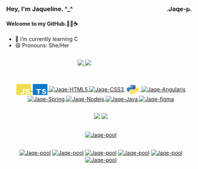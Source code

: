 ###  <img align="right" alt="Jaqe-pic" height="150" style="border-radius:50px;" src="https://media.discordapp.net/attachments/1021438070727381063/1032125092269924394/download20221003035614.png?width=450&height=450">
### Hey, I'm Jaqueline. ^_^
#### Welcome to my GitHub.🖖🍕☕


- 🌱 I’m currently learning C
- 😄 Pronouns: She/Her

##

<div align="center">
  <a href="https://github.com/jaqezita">
  <img height="140em" src="https://github-readme-stats.vercel.app/api?username=jaqezita&show_icons=true&theme=gruvbox&include_all_commits=true&count_private=true"/>
  <img height="140em" src="https://github-readme-stats.vercel.app/api/top-langs/?username=jaqezita&layout=compact&theme=gruvbox"/>
    </div>
  
 ## 
<div align="center" style="display: inline_block"><br>
  <img align="center" alt="Jaqe-Js" height="30" width="40" src="https://raw.githubusercontent.com/devicons/devicon/master/icons/javascript/javascript-plain.svg">
  <img align="center" alt="Jaqe-C" height="30" width="40" src="https://raw.githubusercontent.com/devicons/devicon/master/icons/typescript/typescript-plain.svg">
  <img align="center" alt="Jaqe-HTML5" height="30" width="60" src="https://img.shields.io/badge/HTML5-E34F26?style=for-the-badge&logo=html5&logoColor=white">
  <img align="center" alt="Jaqe-CSS3" height="30" width="60" src="https://img.shields.io/badge/CSS3-1572B6?style=for-the-badge&logo=css3&logoColor=white">
  <img align="center" alt="Jaqe-Python" height="30" width="40" src="https://raw.githubusercontent.com/devicons/devicon/master/icons/python/python-original.svg">
  <img align="center" alt="Jaqe-Angularjs" height="30" width="80" src="https://img.shields.io/badge/AngularJS-E23237?style=for-the-badge&logo=angularjs&logoColor=white">
  <img align="center" alt="Jaqe-Spring" height="30" width="60" src="https://img.shields.io/badge/Spring-6DB33F?style=for-the-badge&logo=spring&logoColor=white">
  <img align="center" alt="Jaqe-Nodejs" height="30" width="60" src="https://img.shields.io/badge/Node.js-43853D?style=for-the-badge&logo=node.js&logoColor=white">
  <img align="center" alt="Jaqe-Java" height="30" width="60" src="https://img.shields.io/badge/Java-ED8B00?style=for-the-badge&logo=java&logoColor=white">
  <img align="center" alt="Jaqe-figma" height="30" width="60" src="https://img.shields.io/badge/Figma-F24E1E?style=for-the-badge&logo=figma&logoColor=white">
</div>
  
  ##
<div align="center"> 
  <a href = "mailto:jaque_hp@hotmail.com" rel="external"><img src="https://img.shields.io/badge/-Gmail-%23333?style=for-the-badge&logo=gmail&logoColor=white"></a>
<a href="https://www.linkedin.com/in/jaqueline-ribeiro-inocencio/" target="_blank" rel="external"><img src="https://img.shields.io/badge/-LinkedIn-%230077B5?style=for-the-badge&logo=linkedin&logoColor=white"></a> 
</div>

##
<div align="center"> 
 <a href = "https://www.42sp.org.br/" rel="esternal" target="_blank"><img align="center" alt="Jaqe-pool" height="100" width="100" src="https://cdn.discordapp.com/attachments/1021438070727381063/1122112898576162847/InsigneaP3.png"></a>
</div>

##
<div align="center" style="display: inline_block"> 
<a href = "https://github.com/jaqezita/42_libft" rel="esternal" target="_blank"><img align="center" alt="Jaqe-pool" height="100" width="100" src="https://cdn.discordapp.com/attachments/1021438070727381063/1141564156219240478/libftm.png"><a>
<a href = "https://github.com/jaqezita/42_get_next_line" rel="esternal" target="_blank"><img align="center" alt="Jaqe-pool" height="100" width="100" src="https://cdn.discordapp.com/attachments/1021438070727381063/1145424743764336791/get_next_linem.png"><a>
<a href = "https://github.com/jaqezita/42_ft_printf" target="_blank"><img align="center" alt="Jaqe-pool" height="100" width="100" src="https://cdn.discordapp.com/attachments/1021438070727381063/1151593671544807454/ft_printfm.png"><a>
<a href = "https://github.com/jaqezita/42_born2beroot" target="_blank"><img align="center" alt="Jaqe-pool" height="100" width="100" src="https://cdn.discordapp.com/attachments/1155374909153874016/1167631414682976276/born2berootm.png?ex=654ed47e&is=653c5f7e&hm=cad078251f8b9598464e2bc23fab84b6502c5a37a73e449a938073cd5060a806&"><a>
<a href = "https://github.com/jaqezita/42_so_long" target="_blank"><img align="center" alt="Jaqe-pool" height="100" width="100" src="https://cdn.discordapp.com/attachments/1155374909153874016/1167631086151549018/so_longm.png?ex=654ed430&is=653c5f30&hm=e1beed59f9377885da671ce3de31c551f0a194ea72fb8412efafbb579698317f&"><a>
<a href = "https://github.com/jaqezita/42_minitalk" target="_blank"><img align="center" alt="Jaqe-pool" height="100" width="100" src="https://cdn.discordapp.com/attachments/1155374909153874016/1170339132476755978/minitalkm.png?ex=6558ae41&is=65463941&hm=d07c047e1cfbf4236135959eac203c5320653a04ed58754877492fbe43f4a42f&"><a>
</div>

##
##
